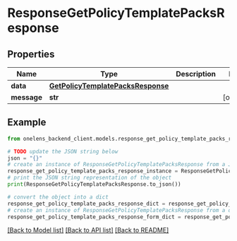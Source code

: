 # ResponseGetPolicyTemplatePacksResponse


## Properties

Name | Type | Description | Notes
------------ | ------------- | ------------- | -------------
**data** | [**GetPolicyTemplatePacksResponse**](GetPolicyTemplatePacksResponse.md) |  | 
**message** | **str** |  | [optional] 

## Example

```python
from onelens_backend_client.models.response_get_policy_template_packs_response import ResponseGetPolicyTemplatePacksResponse

# TODO update the JSON string below
json = "{}"
# create an instance of ResponseGetPolicyTemplatePacksResponse from a JSON string
response_get_policy_template_packs_response_instance = ResponseGetPolicyTemplatePacksResponse.from_json(json)
# print the JSON string representation of the object
print(ResponseGetPolicyTemplatePacksResponse.to_json())

# convert the object into a dict
response_get_policy_template_packs_response_dict = response_get_policy_template_packs_response_instance.to_dict()
# create an instance of ResponseGetPolicyTemplatePacksResponse from a dict
response_get_policy_template_packs_response_form_dict = response_get_policy_template_packs_response.from_dict(response_get_policy_template_packs_response_dict)
```
[[Back to Model list]](../README.md#documentation-for-models) [[Back to API list]](../README.md#documentation-for-api-endpoints) [[Back to README]](../README.md)


